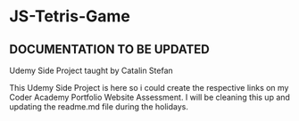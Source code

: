 # JS-Tetris-Game

## DOCUMENTATION TO BE UPDATED

Udemy Side Project taught by Catalin Stefan

This Udemy Side Project is here so i could create the respective links on my Coder Academy Portfolio Website Assessment. I will be cleaning this up and updating the readme.md file during the holidays.

